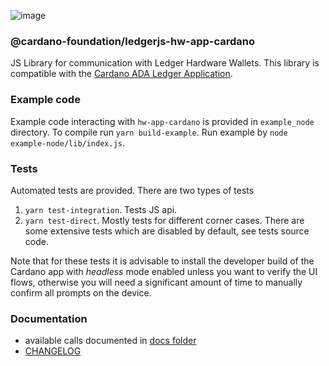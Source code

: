 ![image](https://user-images.githubusercontent.com/837681/53001830-d7c8a600-342b-11e9-9038-e745cc91e543.png)

### @cardano-foundation/ledgerjs-hw-app-cardano

JS Library for communication with Ledger Hardware Wallets.
This library is compatible with the [Cardano ADA Ledger Application](https://github.com/cardano-foundation/ledger-app-cardano).

### Example code

Example code interacting with `hw-app-cardano` is provided in `example_node` directory.
To compile run `yarn build-example`.
Run example by `node example-node/lib/index.js`.

### Tests

Automated tests are provided. There are two types of tests

1. `yarn test-integration`. Tests JS api.
2. `yarn test-direct`. Mostly tests for different corner cases. There are some extensive tests which are disabled by default, see tests source code.

Note that for these tests it is advisable to install the developer build of the Cardano app with _headless_ mode enabled unless you want to verify the UI flows, otherwise you will need a significant amount of time to manually confirm all prompts on the device.

### Documentation

* available calls documented in [docs folder](/docs)
* [CHANGELOG](CHANGELOG.md)
